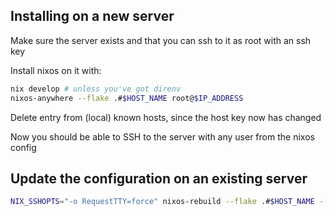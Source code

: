 ## Installing on a new server

Make sure the server exists and that you can ssh to it as root with an ssh key

Install nixos on it with:
```sh
nix develop # unless you've got direnv
nixos-anywhere --flake .#$HOST_NAME root@$IP_ADDRESS
```

Delete entry from (local) known hosts, since the host key now has changed

Now you should be able to SSH to the server with any user from the nixos config

## Update the configuration on an existing server

```sh
NIX_SSHOPTS="-o RequestTTY=force" nixos-rebuild --flake .#$HOST_NAME --target-host $USER_NAME@$IP_ADDRESS --use-remote-sudo switch
```
